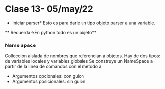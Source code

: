# Clase 13- 05/may/22

* Iniciar parser* 
Esto es para darle un tipo objeto parser a una variable.

** Recuerda->En python todo es un objeto**
 ### Name space
 Colleccion aislada de nombres que referencian a objetos.
 Hay de dos tipos: de variables locales y variables globales
 Se construye un NameSpace a partir de la linea de comandos con el metodo a
 
 - Argumentos opcionales: con guion
 - Argumentos posicionales: sin guion
 




